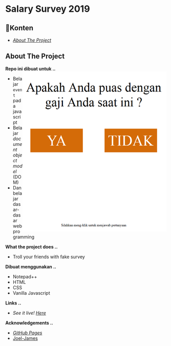 # Salary Survey 2019
## :round_pushpin:Konten
- _[About The Project](#about-the-project)_

## About The Project
**Repo ini dibuat untuk ..**
<img align="right" src="README-docs/images/2019-04-28_03-46-45.gif" height="500" width="450">

- Belajar `event` pada javascript
- Belajar _document object model_ (DOM)
- Dan belajar dasar-dasar web programming

**What the project does ..**
- Troll your friends with fake survey

**Dibuat menggunakan ..**
- Notepad++
- HTML
- CSS
- Vanilla Javascript

**Links ..** 
- _See it live! <a href="https://xvferdy.github.io/salary-survey-2019/" target="_blank">Here</a>_
    
**Acknowledgements ..**
- _[GitHub Pages](https://pages.github.com)_
- [Joel-James](https://gist.github.com/Joel-James) 
